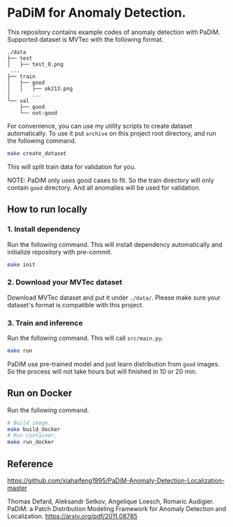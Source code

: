 # PaDiM for Anomaly Detection.

This repository contains example codes of anomaly detection with PaDiM. Supported dataset is MVTec with the following format.

```
./data
├── test
│   ├── test_0.png
 ...
├── train
│   ├── good
│   │   ├── ok213.png
│    	...
└── val
    ├── good
    └── not-good
```

For convenience, you can use my utility scripts to create dataset automatically.
To use it put `archive` on this project root directory, and run the following command.

```bash
make create_dataset
```

This will split train data for validation for you.

NOTE: PaDiM only uses good cases to fit. So the train directory will only contain `good` directory. And all anomalies will be used for validation.
## How to run locally

### 1. Install dependency
Run the following command. This will install dependency automatically and initialize repository with pre-commit.

```bash
make init
```

### 2. Download your MVTec dataset

Download MVTec dataset and put it under `./data/`. Please make sure your dataset's format is compatible with this project.

### 3. Train and inference

Run the following command. This will call `src/main.py`.

```bash
make run
```

PaDiM use pre-trained model and just learn distribution from `good` images.
So the process will not take hours but will finished in 10 or 20 min.

## Run on Docker

Run the following command.

```bash
# Build image.
make build_docker
# Run container.
make run_docker
```


## Reference

https://github.com/xiahaifeng1995/PaDiM-Anomaly-Detection-Localization-master

Thomas Defard, Aleksandr Setkov, Angelique Loesch, Romaric Audigier. PaDiM: a Patch Distribution Modeling Framework for Anomaly Detection and Localization. https://arxiv.org/pdf/2011.08785

